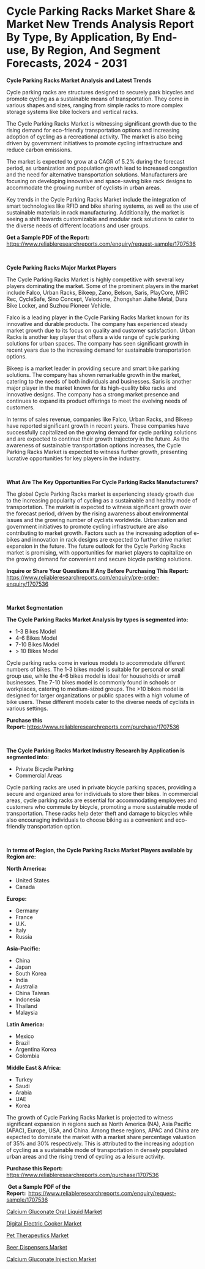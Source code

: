 <p><h1>Cycle Parking Racks Market Share & Market New Trends Analysis Report By Type, By Application, By End-use, By Region, And Segment Forecasts, 2024 - 2031</h1></p><p><strong>Cycle Parking Racks Market Analysis and Latest Trends</strong></p>
<p><p>Cycle parking racks are structures designed to securely park bicycles and promote cycling as a sustainable means of transportation. They come in various shapes and sizes, ranging from simple racks to more complex storage systems like bike lockers and vertical racks.</p><p>The Cycle Parking Racks Market is witnessing significant growth due to the rising demand for eco-friendly transportation options and increasing adoption of cycling as a recreational activity. The market is also being driven by government initiatives to promote cycling infrastructure and reduce carbon emissions. </p><p>The market is expected to grow at a CAGR of 5.2% during the forecast period, as urbanization and population growth lead to increased congestion and the need for alternative transportation solutions. Manufacturers are focusing on developing innovative and space-saving bike rack designs to accommodate the growing number of cyclists in urban areas.</p><p>Key trends in the Cycle Parking Racks Market include the integration of smart technologies like RFID and bike sharing systems, as well as the use of sustainable materials in rack manufacturing. Additionally, the market is seeing a shift towards customizable and modular rack solutions to cater to the diverse needs of different locations and user groups.</p></p>
<p><strong>Get a Sample PDF of the Report:&nbsp;</strong> <a href="https://www.reliableresearchreports.com/enquiry/request-sample/1707536">https://www.reliableresearchreports.com/enquiry/request-sample/1707536</a></p>
<p>&nbsp;</p>
<p><strong>Cycle Parking Racks Major Market Players</strong></p>
<p><p>The Cycle Parking Racks Market is highly competitive with several key players dominating the market. Some of the prominent players in the market include Falco, Urban Racks, Bikeep, Zano, Belson, Saris, PlayCore, MRC Rec, CycleSafe, Sino Concept, Velodome, Zhongshan Jiahe Metal, Dura Bike Locker, and Suzhou Pioneer Vehicle.</p><p>Falco is a leading player in the Cycle Parking Racks Market known for its innovative and durable products. The company has experienced steady market growth due to its focus on quality and customer satisfaction. Urban Racks is another key player that offers a wide range of cycle parking solutions for urban spaces. The company has seen significant growth in recent years due to the increasing demand for sustainable transportation options.</p><p>Bikeep is a market leader in providing secure and smart bike parking solutions. The company has shown remarkable growth in the market, catering to the needs of both individuals and businesses. Saris is another major player in the market known for its high-quality bike racks and innovative designs. The company has a strong market presence and continues to expand its product offerings to meet the evolving needs of customers.</p><p>In terms of sales revenue, companies like Falco, Urban Racks, and Bikeep have reported significant growth in recent years. These companies have successfully capitalized on the growing demand for cycle parking solutions and are expected to continue their growth trajectory in the future. As the awareness of sustainable transportation options increases, the Cycle Parking Racks Market is expected to witness further growth, presenting lucrative opportunities for key players in the industry.</p></p>
<p>&nbsp;</p>
<p><strong>What Are The Key Opportunities For Cycle Parking Racks Manufacturers?</strong></p>
<p><p>The global Cycle Parking Racks market is experiencing steady growth due to the increasing popularity of cycling as a sustainable and healthy mode of transportation. The market is expected to witness significant growth over the forecast period, driven by the rising awareness about environmental issues and the growing number of cyclists worldwide. Urbanization and government initiatives to promote cycling infrastructure are also contributing to market growth. Factors such as the increasing adoption of e-bikes and innovation in rack designs are expected to further drive market expansion in the future. The future outlook for the Cycle Parking Racks market is promising, with opportunities for market players to capitalize on the growing demand for convenient and secure bicycle parking solutions.</p></p>
<p><strong>Inquire or Share Your Questions If Any Before Purchasing This Report:</strong> <a href="https://www.reliableresearchreports.com/enquiry/pre-order-enquiry/1707536">https://www.reliableresearchreports.com/enquiry/pre-order-enquiry/1707536</a></p>
<p>&nbsp;</p>
<p><strong>Market Segmentation</strong></p>
<p><strong>The Cycle Parking Racks Market Analysis by types is segmented into:</strong></p>
<p><ul><li>1-3 Bikes Model</li><li>4-6 Bikes Model</li><li>7-10 Bikes Model</li><li>> 10 Bikes Model</li></ul></p>
<p><p>Cycle parking racks come in various models to accommodate different numbers of bikes. The 1-3 bikes model is suitable for personal or small group use, while the 4-6 bikes model is ideal for households or small businesses. The 7-10 bikes model is commonly found in schools or workplaces, catering to medium-sized groups. The >10 bikes model is designed for larger organizations or public spaces with a high volume of bike users. These different models cater to the diverse needs of cyclists in various settings.</p></p>
<p><strong>Purchase this Report:&nbsp;</strong><a href="https://www.reliableresearchreports.com/purchase/1707536">https://www.reliableresearchreports.com/purchase/1707536</a></p>
<p>&nbsp;</p>
<p><strong>The Cycle Parking Racks Market Industry Research by Application is segmented into:</strong></p>
<p><ul><li>Private Bicycle Parking</li><li>Commercial Areas</li></ul></p>
<p><p>Cycle parking racks are used in private bicycle parking spaces, providing a secure and organized area for individuals to store their bikes. In commercial areas, cycle parking racks are essential for accommodating employees and customers who commute by bicycle, promoting a more sustainable mode of transportation. These racks help deter theft and damage to bicycles while also encouraging individuals to choose biking as a convenient and eco-friendly transportation option.</p></p>
<p>&nbsp;</p>
<p><strong>In terms of Region, the Cycle Parking Racks Market Players available by Region are:</strong></p>
<p>
    <p> <strong> North America: </strong>
        <ul>
            <li>United States</li>
            <li>Canada</li>
        </ul>
        </p> 
    <p> <strong> Europe: </strong>
        <ul>
            <li>Germany</li>
            <li>France</li>
            <li>U.K.</li>
            <li>Italy</li>
            <li>Russia</li>
        </ul>
        </p> 
    <p> <strong> Asia-Pacific: </strong>
        <ul>
            <li>China</li>
            <li>Japan</li>
            <li>South Korea</li>
            <li>India</li>
            <li>Australia</li>
            <li>China Taiwan</li>
            <li>Indonesia</li>
            <li>Thailand</li>
            <li>Malaysia</li>
        </ul>
        </p> 
    <p> <strong> Latin America: </strong>
        <ul>
            <li>Mexico</li>
            <li>Brazil</li>
            <li>Argentina Korea</li>
            <li>Colombia</li>
        </ul>
        </p> 
    <p> <strong> Middle East & Africa: </strong>
        <ul>
            <li>Turkey</li>
            <li>Saudi</li>
            <li>Arabia</li>
            <li>UAE</li>
            <li>Korea</li>
        </ul>
    </p>
    </p>
<p><p>The growth of Cycle Parking Racks Market is projected to witness significant expansion in regions such as North America (NA), Asia Pacific (APAC), Europe, USA, and China. Among these regions, APAC and China are expected to dominate the market with a market share percentage valuation of 35% and 30% respectively. This is attributed to the increasing adoption of cycling as a sustainable mode of transportation in densely populated urban areas and the rising trend of cycling as a leisure activity.</p></p>
<p><strong>Purchase this Report: </strong><a href="https://www.reliableresearchreports.com/purchase/1707536">https://www.reliableresearchreports.com/purchase/1707536</a></p>
<p>&nbsp;<strong>Get a Sample PDF of the Report:&nbsp;&nbsp;</strong><a href="https://www.reliableresearchreports.com/enquiry/request-sample/1707536">https://www.reliableresearchreports.com/enquiry/request-sample/1707536</a></p>
<p><strong></strong></p>
<p><p><a href="https://medium.com/@simonepurdy/calcium-gluconate-oral-liquid-market-research-report-its-history-and-forecast-2024-to-2031-ea897b286015">Calcium Gluconate Oral Liquid Market</a></p><p><a href="https://github.com/Whitneyboyettebo9kiw7yr13/Market-Research-Report-List-1/blob/main/digital-electric-cooker-market.md">Digital Electric Cooker Market</a></p><p><a href="https://medium.com/@simonepurdy/pet-therapeutics-market-research-report-its-history-and-forecast-2024-to-2031-debce585281b">Pet Therapeutics Market</a></p><p><a href="https://github.com/sonuprakash1/Market-Research-Report-List-1/blob/main/beer-dispensers-market.md">Beer Dispensers Market</a></p><p><a href="https://medium.com/@simonepurdy/calcium-gluconate-injection-market-insights-into-market-cagr-market-trends-and-growth-strategies-b3e78f108a31">Calcium Gluconate Injection Market</a></p></p>
